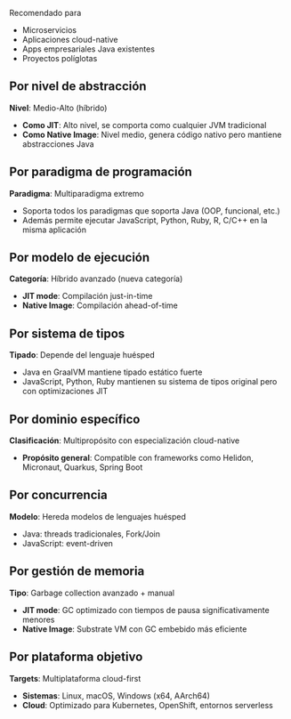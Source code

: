 
Recomendado para

* Microservicios
* Aplicaciones cloud-native
* Apps empresariales Java existentes
* Proyectos políglotas

## Por nivel de abstracción

**Nivel**: Medio-Alto (híbrido)

- **Como JIT**: Alto nivel, se comporta como cualquier JVM tradicional
- **Como Native Image**: Nivel medio, genera código nativo pero mantiene abstracciones Java

## Por paradigma de programación

**Paradigma**: Multiparadigma extremo

- Soporta todos los paradigmas que soporta Java (OOP, funcional, etc.)
- Además permite ejecutar JavaScript, Python, Ruby, R, C/C++ en la misma aplicación

## Por modelo de ejecución

**Categoría**: Híbrido avanzado (nueva categoría)

- **JIT mode**: Compilación just-in-time
- **Native Image**: Compilación ahead-of-time

## Por sistema de tipos

**Tipado**: Depende del lenguaje huésped

- Java en GraalVM mantiene tipado estático fuerte
- JavaScript, Python, Ruby mantienen su sistema de tipos original pero con optimizaciones JIT

## Por dominio específico

**Clasificación**: Multipropósito con especialización cloud-native

- **Propósito general**: Compatible con frameworks como Helidon, Micronaut, Quarkus, Spring Boot

## Por concurrencia

**Modelo**: Hereda modelos de lenguajes huésped

- Java: threads tradicionales, Fork/Join
- JavaScript: event-driven

## Por gestión de memoria

**Tipo**: Garbage collection avanzado + manual

- **JIT mode**: GC optimizado con tiempos de pausa significativamente menores
- **Native Image**: Substrate VM con GC embebido más eficiente

## Por plataforma objetivo

**Targets**: Multiplataforma cloud-first

- **Sistemas**: Linux, macOS, Windows (x64, AArch64)
- **Cloud**: Optimizado para Kubernetes, OpenShift, entornos serverless

